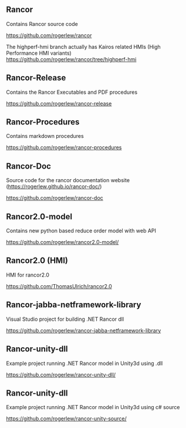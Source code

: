 
## Rancor

Contains Rancor source code

https://github.com/rogerlew/rancor
 
The highperf-hmi branch actually has Kairos related HMIs (High Performance HMI variants)
https://github.com/rogerlew/rancor/tree/highperf-hmi


## Rancor-Release

Contains the Rancor Executables and PDF procedures

https://github.com/rogerlew/rancor-release
 

## Rancor-Procedures

Contains markdown procedures

https://github.com/rogerlew/rancor-procedures
 

## Rancor-Doc

Source code for the rancor documentation website (https://rogerlew.github.io/rancor-doc/)

https://github.com/rogerlew/rancor-doc


## Rancor2.0-model 

Contains new python based reduce order model with web API

https://github.com/rogerlew/rancor2.0-model/
 
 
## Rancor2.0 (HMI)
HMI for rancor2.0

https://github.com/ThomasUlrich/rancor2.0

## Rancor-jabba-netframework-library

Visual Studio project for building .NET Rancor dll

https://github.com/rogerlew/rancor-jabba-netframework-library


## Rancor-unity-dll

Example project running .NET Rancor model in Unity3d using .dll

https://github.com/rogerlew/rancor-unity-dll/


## Rancor-unity-dll

Example project running .NET Rancor model in Unity3d using c# source

https://github.com/rogerlew/rancor-unity-source/
